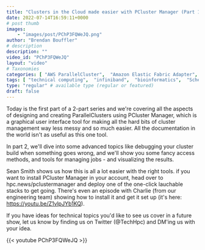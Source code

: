 ```yaml
---
title: "Clusters in the Cloud made easier with PCluster Manager (Part 1 of 2)"
date: 2022-07-14T16:59:11+0000
# post thumb
images:
    - "images/post/PChP3FQWeJQ.png"
author: "Brendan Bouffler"
# description
description: ""
video_id: "PChP3FQWeJQ"
layout: "video"
# Taxonomies
categories: [ "AWS ParallelCluster",  "Amazon Elastic Fabric Adapter",  "Amazon NICE DCV",  "Life Sciences", ]
tags: [ "technical computing",  "infiniband",  "bioinformatics",  "Schedulers",  "ParallelCluster",  "elastic fabric adapter",  "vizualization",  "scientific computing",  "DCV",  "GPUs",  "cloud computing",  "EFA",  "CPUs",  "High Performance Computing",  "Storage",  "MPI",  "HPC",  "PCluster Manager",  "elastic",  "autoscaling",  "Lustre",  "virtualization",  "tightly-coupled",  "EC2",  "techshorts", ]
type: "regular" # available type (regular or featured)
draft: false
---
```


Today is the first part of a 2-part series and we're covering all the aspects of designing and creating ParallelClusters using PCluster Manager, which is a graphical user interface tool for making all the hard bits of cluster management way less messy and so much easier. All the documentation in the world isn't as useful as this one tool.

In part 2, we'll dive into some advanced topics like debugging your cluster build when something goes wrong, and we'll show you some fancy access methods, and tools for managing jobs - and visualizing the results.

Sean Smith shows us how this is all a lot easier with the right tools. if you want to install PCluster Manager in your account, head over to hpc.news/pclustermanager and deploy one of the one-click lauchable stacks to get going. There's even an episode with Charlie (from our engineering team) showing how to install it and get it set up (it's here: https://youtu.be/Z1vlpJYb1KQ).

If you have ideas for technical topics you'd like to see us cover in a future show, let us know by finding us on Twitter (@TechHpc) and DM'ing us with your idea.

{{< youtube PChP3FQWeJQ >}}